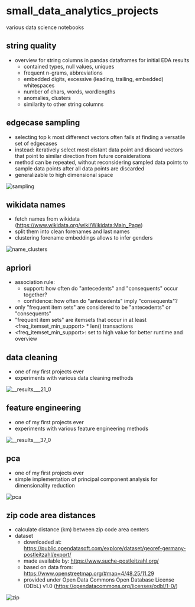 # small_data_analytics_projects
various data science notebooks 

## string quality
- overview for string columns in pandas dataframes for initial EDA results
    - contained types, null values, uniques 
    - frequent n-grams, abbreviations
    - embedded digits, excessive (leading, trailing, embedded) whitespaces
    - number of chars, words, wordlengths
    - anomalies, clusters
    - similarity to other string columns


## edgecase sampling
- selecting top k most differenct vectors often fails at finding a versatile set of edgecases
- instead: iteratively select most distant data point and discard vectors that point to similar direction from future considerations
- method can be repeated, without reconsidering sampled data points to sample data points after all data points are discarded
- generalizable to high dimensional space

 ![sampling](https://github.com/MilanKalkenings/small_data_analytics_projects/assets/70267800/a662507a-7297-4faf-892c-3f43db3f2cfb)


## wikidata names
- fetch names from wikidata (https://www.wikidata.org/wiki/Wikidata:Main_Page)
- split them into clean forenames and last names
- clustering forename embeddings allows to infer genders

![name_clusters](https://github.com/MilanKalkenings/small_data_analytics_projects/assets/70267800/6bac44a6-42d0-4d74-bddb-71c068d650ef)


## apriori
- association rule: 
    - support: how often do "antecedents" and "consequents" occur together?
    - confidence: how often do "antecedents" imply "consequents"?
- only "frequent item sets" are considered to be "antecedents" or "consequents"
- "frequent item sets" are itemsets that occur in at least <freq_itemset_min_support> * len(<transactions>) transactions
- <freq_itemset_min_support>: set to high value for better runtime and overview

## data cleaning
- one of my first projects ever
- experiments with various data cleaning methods 

![__results___21_0](https://github.com/MilanKalkenings/small_data_analytics_projects/assets/70267800/2c4f0a65-9502-44b9-975d-97f1a6218099)

## feature engineering
- one of my first projects ever 
- experiments with various feature engineering methods 

![__results___37_0](https://github.com/MilanKalkenings/small_data_analytics_projects/assets/70267800/fe5443b9-5d33-4a61-9c3a-0b95afc4a8b3)

## pca
- one of my first projects ever
- simple implementation of principal component analysis for dimensionality reduction

![pca](https://github.com/MilanKalkenings/small_data_analytics_projects/assets/70267800/5021b150-e06b-4c93-af76-f68016b2739f)


## zip code area distances
- calculate distance (km) between zip code area centers
- dataset
  - downloaded at: https://public.opendatasoft.com/explore/dataset/georef-germany-postleitzahl/export/
  - made available by: https://www.suche-postleitzahl.org/
  - based on data from: https://www.openstreetmap.org/#map=4/48.25/11.29
  - provided under Open Data Commons Open Database License (ODbL) v1.0 (https://opendatacommons.org/licenses/odbl/1-0/)

![zip](https://github.com/MilanKalkenings/small_data_analytics_projects/assets/70267800/534b15d3-e289-4d2d-ba2f-c6f71f6ee7ec)

